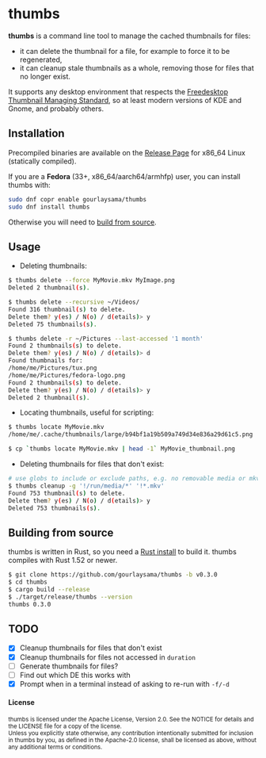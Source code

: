 # thumbs

**thumbs** is a command line tool to manage the cached thumbnails for files:

- it can delete the thumbnail for a file, for example to force it to be regenerated,
- it can cleanup stale thumbnails as a whole, removing those for files that no longer exist.

It supports any desktop environment that respects the
[Freedesktop Thumbnail Managing Standard][1], so at least modern versions of KDE and Gnome, and probably others.

## Installation

Precompiled binaries are available on the [Release Page] for x86_64 Linux (statically compiled).

If you are a **Fedora** (33+, x86_64/aarch64/armhfp) user, you can install thumbs with:

```sh
sudo dnf copr enable gourlaysama/thumbs
sudo dnf install thumbs
```

Otherwise you will need to [build from source](#building-from-source).

## Usage

- Deleting thumbnails:

```sh
$ thumbs delete --force MyMovie.mkv MyImage.png
Deleted 2 thumbnail(s).

$ thumbs delete --recursive ~/Videos/
Found 316 thumbnail(s) to delete.
Delete them? y(es) / N(o) / d(etails)> y
Deleted 75 thumbnails(s).

$ thumbs delete -r ~/Pictures --last-accessed '1 month'
Found 2 thumbnails(s) to delete.
Delete them? y(es) / N(o) / d(etails)> d
Found thumbnails for:
/home/me/Pictures/tux.png
/home/me/Pictures/fedora-logo.png
Found 2 thumbnails(s) to delete.
Delete them? y(es) / N(o) / d(etails)> y
Deleted 2 thumbnail(s).

```

- Locating thumbnails, useful for scripting:

```sh
$ thumbs locate MyMovie.mkv
/home/me/.cache/thumbnails/large/b94bf1a19b509a749d34e836a29d61c5.png

$ cp `thumbs locate MyMovie.mkv | head -1` MyMovie_thumbnail.png

```

- Deleting thumbnails for files that don't exist:

 ```sh
# use globs to include or exclude paths, e.g. no removable media or mkv files
$ thumbs cleanup -g '!/run/media/*' '!*.mkv'
Found 753 thumbnail(s) to delete.
Delete them? y(es) / N(o) / d(etails)> y
Deleted 753 thumbnails(s).
 ```

## Building from source

thumbs is written in Rust, so you need a [Rust install] to build it. thumbs compiles with
Rust 1.52 or newer.

```sh
$ git clone https://github.com/gourlaysama/thumbs -b v0.3.0
$ cd thumbs
$ cargo build --release
$ ./target/release/thumbs --version
thumbs 0.3.0
```

## TODO

- [x] Cleanup thumbnails for files that don't exist
- [x] Cleanup thumbnails for files not accessed in `duration`
- [ ] Generate thumbnails for files?
- [ ] Find out which DE this works with
- [x] Prompt when in a terminal instead of asking to re-run with `-f/-d`

#### License

<sub>
thumbs is licensed under the Apache License, Version 2.0. See the NOTICE for details
and the LICENSE file for a copy of the license.
</sub>

<br>

<sub>
Unless you explicitly state otherwise, any contribution intentionally submitted
for inclusion in thumbs by you, as defined in the Apache-2.0 license, shall be
licensed as above, without any additional terms or conditions.
</sub>

[Release Page]: https://github.com/gourlaysama/thumbs/releases/latest
[Rust install]: https://www.rust-lang.org/tools/install
[1]: https://specifications.freedesktop.org/thumbnail-spec/latest/
